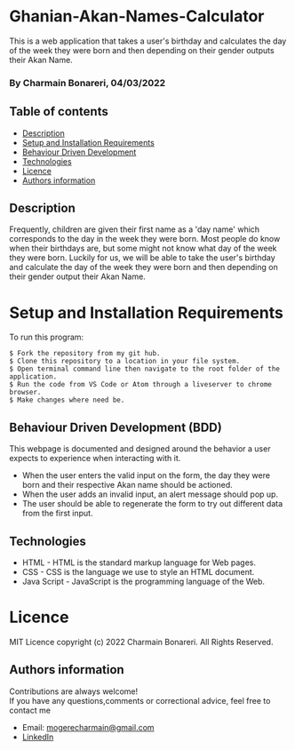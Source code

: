 # Ghanian-Akan-Names-Calculator

This is a web application that takes a user's birthday and calculates the day of the week they were born and then depending on their gender outputs their Akan Name. 

### By Charmain Bonareri, 04/03/2022


## Table of contents
* [Description](#description)
* [Setup and Installation Requirements](#setup)
* [Behaviour Driven Development](#BDD)
* [Technologies](#technologies)
* [Licence](#licence)
* [Authors information](#contact)

## Description
Frequently, children are given their first name as a 'day name' which corresponds to the day in the week they were born.
Most people do know when their birthdays are, but some might not know what day of the week they were born. Luckily for us, we will be able to take the user's birthday and calculate the day of the week they were born and then depending on their gender output their Akan Name.


# Setup and Installation Requirements
To run this program:

```
$ Fork the repository from my git hub.
$ Clone this repository to a location in your file system.
$ Open terminal command line then navigate to the root folder of the application.
$ Run the code from VS Code or Atom through a liveserver to chrome browser.
$ Make changes where need be.
```
## Behaviour Driven Development (BDD)
This webpage is documented and designed around the behavior a user expects to experience when interacting with it.

- When the user enters the valid input on the form, the day they were born and their respective Akan name should be actioned.
- When the user adds an invalid input, an alert message should pop up.
- The user should be able to regenerate the form to try out different data from the first input.

## Technologies
* HTML - HTML is the standard markup language for Web pages.
* CSS - CSS is the language we use to style an HTML document.
* Java Script - JavaScript is the programming language of the Web.

# Licence
MIT Licence 
copyright (c) 2022 Charmain Bonareri. All Rights Reserved.


## Authors information
Contributions are always welcome!  
If you have any questions,comments or correctional advice, feel free to contact me
* Email: mogerecharmain@gmail.com
* [LinkedIn](https://www.linkedin.com/in/charmain-bonareri-71a209126/)
